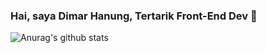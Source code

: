 ### Hai, saya Dimar Hanung, Tertarik Front-End Dev :tada:
![Anurag's github stats](https://github-readme-stats.vercel.app/api?username=dimar-hanung&show_icons=true&theme=radical)
<!--
**dimar-hanung/dimar-hanung** is a ✨ _special_ ✨ repository because its `README.md` (this file) appears on your GitHub profile.


Here are some ideas to get you started:

- 🔭 I’m currently working on ...
- 🌱 I’m currently learning ...
- 👯 I’m looking to collaborate on ...
- 🤔 I’m looking for help with ...
- 💬 Ask me about ...
- 📫 How to reach me: ...
- 😄 Pronouns: ...
- ⚡ Fun fact: ...
-->
